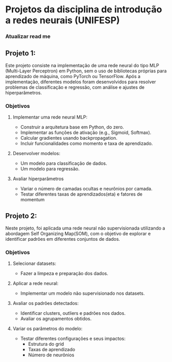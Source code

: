 # Projetos da disciplina de introdução a redes neurais (UNIFESP)

### Atualizar read me

## Projeto 1: 
Este projeto consiste na implementação de uma rede neural do tipo MLP (Multi-Layer Perceptron) em Python, sem o uso de bibliotecas próprias para aprendizado de máquina, como PyTorch ou TensorFlow. Após a implementação, diferentes modelos foram desenvolvidos para resolver problemas de classificação e regressão, com análise e ajustes de hiperparâmetros.

### Objetivos 
1. Implementar uma rede neural MLP:
   - Construir a arquitetura base em Python, do zero.
   - Implementar as funções de ativação (e.g., Sigmoid, Softmax).
   - Calcular gradientes usando backpropagation.
   - Incluir funcionalidades como momento e taxa de aprendizado.

2. Desenvolver modelos:
   - Um modelo para classificação de dados.
   - Um modelo para regressão. 

3. Avaliar hiperparâmetros
   - Variar o número de camadas ocultas e neurônios por camada.
   - Testar diferentes taxas de aprendizados(eta) e fatores de momentum

## Projeto 2: 
Neste projeto, foi aplicada uma rede neural não supervisionada utilizando a abordagem Self Organizing Map(SOM), com o objetivo de explorar e identificar padrões em diferentes conjuntos de dados.

### Objetivos 
1. Selecionar datasets: 
   - Fazer a limpeza e preparação dos dados.

2. Aplicar a rede neural: 
   - Implementar um modelo não supervisionado nos datasets. 

3. Avaliar os padrões detectados: 
   - Identificar clusters, outliers e padrões nos dados. 
   - Avaliar os agrupamentos obtidos.

4. Variar os parâmetros do modelo: 
   - Testar diferentes configurações e seus impactos: 
      - Estrutura do grid 
      - Taxas de aprendizado 
      - Número de neurônios 
